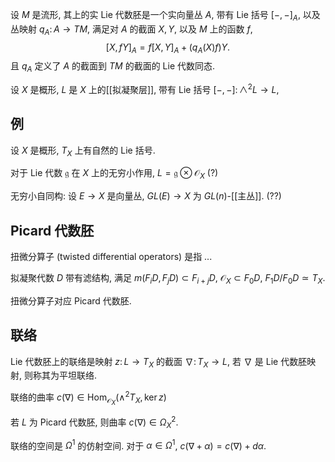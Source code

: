 
设 $M$ 是流形, 其上的实 Lie 代数胚是一个实向量丛 $A$, 带有 Lie 括号 $[-,-]_A$, 以及丛映射 $q_A \colon  A\to TM$, 满足对 $A$ 的截面 $X,Y$, 以及 $M$ 上的函数 $f$,
$$
[X,fY]_A = f [X,Y]_A + (q_A(X)f)Y.
$$
且 $q_A$ 定义了 $A$ 的截面到 $TM$ 的截面的 Lie 代数同态.

设 $X$ 是概形, $L$ 是 $X$ 上的[[拟凝聚层]], 带有 Lie 括号 $[-,-]\colon  \wedge^2 L \to L$,

## 例

设 $X$ 是概形, $T_X$ 上有自然的 Lie 括号.

对于 Lie 代数 $\mathfrak g$ 在 $X$ 上的无穷小作用, $L = \mathfrak g\otimes \mathcal O_X$ (?)

无穷小自同构: 设 $E\to X$ 是向量丛, $GL(E)\to X$ 为 $GL(n)$-[[主丛]]. (??)

## Picard 代数胚

扭微分算子 (twisted differential operators) 是指 ...

拟凝聚代数 $D$ 带有滤结构, 满足 $m (F_i D, F_jD)\subset F_{i+j}D$, $\mathcal O_X \subset F_0 D$, $F_1 D/ F_0 D \simeq T_X$.

扭微分算子对应 Picard 代数胚.

## 联络

Lie 代数胚上的联络是映射 $z\colon  L \to T_X$ 的截面 $\nabla\colon  T_X \to L$, 若 $\nabla$ 是 Lie 代数胚映射, 则称其为平坦联络.

联络的曲率 $c(\nabla) \in \operatorname{Hom}_{\mathcal O_X} (\wedge^2 T_X, \ker z)$

若 $L$ 为 Picard 代数胚, 则曲率 $c(\nabla) \in \Omega_X^2$.

联络的空间是 $\Omega^1$ 的仿射空间. 对于 $\alpha\in \Omega^1$, $c(\nabla + \alpha) = c(\nabla) + d\alpha$.